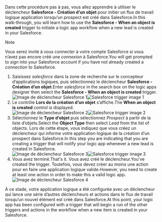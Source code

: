 <span data-ttu-id="aae82-101">Dans cette procédure pas à pas, vous allez apprendre à utiliser le déclencheur **Salesforce - Création d’un objet** pour initier un flux de travail logique application lorsqu’un prospect est créé dans Salesforce.</span><span class="sxs-lookup"><span data-stu-id="aae82-101">In this walk-through, you will learn how to use the **Salesforce - When an object is created** trigger to initiate a logic app workflow when a new lead is created in your Salesforce.</span></span>

> [!NOTE]
> <span data-ttu-id="aae82-102">Vous serez invité à vous connecter à votre compte Salesforce si vous n’avez pas encore créé une *connexion* à Salesforce.</span><span class="sxs-lookup"><span data-stu-id="aae82-102">You will get prompted to sign into your Salesforce account if you have not already created a *connection* to Salesforce.</span></span>  
> 
> 

1. <span data-ttu-id="aae82-103">Saisissez *salesforce* dans la zone de recherche sur le concepteur d’applications logiques, puis sélectionnez le déclencheur **Salesforce - Création d’un objet**.</span><span class="sxs-lookup"><span data-stu-id="aae82-103">Enter *salesforce* in the search box on the logic apps designer then select the **Salesforce - When an object is created**  trigger.</span></span>  
   <span data-ttu-id="aae82-104">![Image de déclencheur Salesforce 1](./media/connectors-create-api-salesforce/trigger-1.png)</span><span class="sxs-lookup"><span data-stu-id="aae82-104">![Salesforce trigger image 1](./media/connectors-create-api-salesforce/trigger-1.png)</span></span>   
2. <span data-ttu-id="aae82-105">Le contrôle **Lors de la création d’un objet** s’affiche.</span><span class="sxs-lookup"><span data-stu-id="aae82-105">The **When an object is created** control is displayed.</span></span>  
   <span data-ttu-id="aae82-106">![Image de déclencheur Salesforce 2](./media/connectors-create-api-salesforce/trigger-2.png)</span><span class="sxs-lookup"><span data-stu-id="aae82-106">![Salesforce trigger image 2](./media/connectors-create-api-salesforce/trigger-2.png)</span></span>   
3. <span data-ttu-id="aae82-107">Sélectionnez le **Type d’objet** puis sélectionnez *Prospect* à partir de la liste d’objets.</span><span class="sxs-lookup"><span data-stu-id="aae82-107">Select the **Object Type** then select *Lead* from the list of objects.</span></span> <span data-ttu-id="aae82-108">Lors de cette étape, vous indiquez que vous créez un déclencheur qui informe votre application logique de la création d’un prospect dans Salesforce.</span><span class="sxs-lookup"><span data-stu-id="aae82-108">In this step you are indicating that you are creating a trigger that will notify your logic app whenever a new lead is created in Salesforce.</span></span>   
   <span data-ttu-id="aae82-109">![Image de déclencheur Salesforce 3](./media/connectors-create-api-salesforce/trigger-3.png)</span><span class="sxs-lookup"><span data-stu-id="aae82-109">![Salesforce trigger image 3](./media/connectors-create-api-salesforce/trigger-3.png)</span></span>   
4. <span data-ttu-id="aae82-110">Vous avez terminé.</span><span class="sxs-lookup"><span data-stu-id="aae82-110">That's it.</span></span> <span data-ttu-id="aae82-111">Vous avez créé le déclencheur.</span><span class="sxs-lookup"><span data-stu-id="aae82-111">You've created the trigger.</span></span> <span data-ttu-id="aae82-112">Toutefois, vous devez créer au moins une action pour en faire une application logique valide.</span><span class="sxs-lookup"><span data-stu-id="aae82-112">However, you need to create at least one action in order to make this a valid logic app.</span></span>    
   ![Image de déclencheur Salesforce 4](./media/connectors-create-api-salesforce/trigger-4.png)   

<span data-ttu-id="aae82-114">À ce stade, votre application logique a été configurée avec un déclencheur qui lance une série d’autres déclencheurs et actions dans le flux de travail lorsqu’un nouvel élément est créé dans Salesforce.</span><span class="sxs-lookup"><span data-stu-id="aae82-114">At this point, your logic app has been configured with a trigger that will begin a run of the other triggers and actions in the workflow when a new item is created in your Salesforce.</span></span>  

